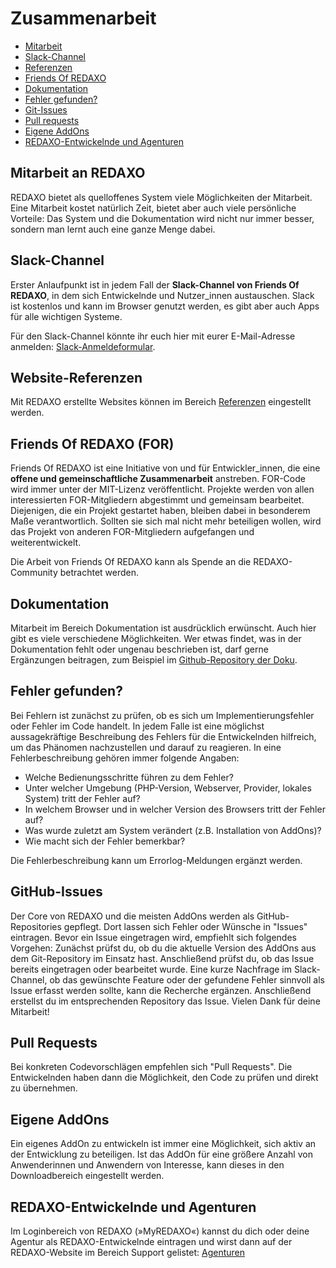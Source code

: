 # Zusammenarbeit

- [Mitarbeit](#mitarbeit)
- [Slack-Channel](#slack-channel)
- [Referenzen](#referenzen)
- [Friends Of REDAXO](#friends-of-redaxo)
- [Dokumentation](#dokumentation)
- [Fehler gefunden?](#fehler-gefunden)
- [Git-Issues](#github-issues)
- [Pull requests](#pull-requests)
- [Eigene AddOns](#eigene-addons)
- [REDAXO-Entwickelnde und Agenturen](#redaxo-entwickelnde)

<a name="mitarbeit"></a>
## Mitarbeit an REDAXO

REDAXO bietet als quelloffenes System viele Möglichkeiten der Mitarbeit. Eine Mitarbeit kostet natürlich Zeit, bietet aber auch viele persönliche Vorteile: Das System und die Dokumentation wird nicht nur immer besser, sondern man lernt auch eine ganze Menge dabei.

<a name="slack-channel"></a>
## Slack-Channel

Erster Anlaufpunkt ist in jedem Fall der **Slack-Channel von Friends Of REDAXO**, in dem sich Entwickelnde und Nutzer\_innen austauschen. Slack ist kostenlos und kann im Browser genutzt werden, es gibt aber auch Apps für alle wichtigen Systeme.

Für den Slack-Channel könnte ihr euch hier mit eurer E-Mail-Adresse anmelden: [Slack-Anmeldeformular](/slack/).

<a name="referenzen"></a>
## Website-Referenzen

Mit REDAXO erstellte Websites können im Bereich [Referenzen](/cms/referenzen/) eingestellt werden.

<a name="friends-of-redaxo"></a>
## Friends Of REDAXO (FOR)

Friends Of REDAXO ist eine Initiative von und für Entwickler\_innen, die eine **offene und gemeinschaftliche Zusammenarbeit** anstreben. FOR-Code wird immer unter der MIT-Lizenz veröffentlicht. Projekte werden von allen interessierten FOR-Mitgliedern abgestimmt und gemeinsam bearbeitet. Diejenigen, die ein Projekt gestartet haben, bleiben dabei in besonderem Maße verantwortlich. Sollten sie sich mal nicht mehr beteiligen wollen, wird das Projekt von anderen FOR-Mitgliedern aufgefangen und weiterentwickelt.

Die Arbeit von Friends Of REDAXO kann als Spende an die REDAXO-Community betrachtet werden.

<a name="dokumentation"></a>
## Dokumentation

Mitarbeit im Bereich Dokumentation ist ausdrücklich erwünscht. Auch hier gibt es viele verschiedene Möglichkeiten. Wer etwas findet, was in der Dokumentation fehlt oder ungenau beschrieben ist, darf gerne Ergänzungen beitragen, zum Beispiel im [Github-Repository der Doku](https://github.com/redaxo/docs).

<a name="fehler-gefunden"></a>
## Fehler gefunden?

Bei Fehlern ist zunächst zu prüfen, ob es sich um Implementierungsfehler oder Fehler im Code handelt. In jedem Falle ist eine möglichst aussagekräftige Beschreibung des Fehlers für die Entwickelnden hilfreich, um das Phänomen nachzustellen und darauf zu reagieren. In eine Fehlerbeschreibung gehören immer folgende Angaben:

- Welche Bedienungsschritte führen zu dem Fehler?
- Unter welcher Umgebung (PHP-Version, Webserver, Provider, lokales System) tritt der Fehler auf?
- In welchem Browser und in welcher Version des Browsers tritt der Fehler auf?
- Was wurde zuletzt am System verändert (z.B. Installation von AddOns)?
- Wie macht sich der Fehler bemerkbar?

Die Fehlerbeschreibung kann um Errorlog-Meldungen ergänzt werden.

<a name="github-issues"></a>
## GitHub-Issues

Der Core von REDAXO und die meisten AddOns werden als GitHub-Repositories gepflegt. Dort lassen sich Fehler oder Wünsche in "Issues" eintragen. Bevor ein Issue eingetragen wird, empfiehlt sich folgendes Vorgehen: Zunächst prüfst du, ob du die aktuelle Version des AddOns aus dem Git-Repository im Einsatz hast. Anschließend prüfst du, ob das Issue bereits eingetragen oder bearbeitet wurde. Eine kurze Nachfrage im Slack-Channel, ob das gewünschte Feature oder der gefundene Fehler sinnvoll als Issue erfasst werden sollte, kann die Recherche ergänzen. Anschließend erstellst du im entsprechenden Repository das Issue. Vielen Dank für deine Mitarbeit!

<a name="pull-requests"></a>
## Pull Requests

Bei konkreten Codevorschlägen empfehlen sich "Pull Requests". Die Entwickelnden haben dann die Möglichkeit, den Code zu prüfen und direkt zu übernehmen.

<a name="eigene-addons"></a>
## Eigene AddOns

Ein eigenes AddOn zu entwickeln ist immer eine Möglichkeit, sich aktiv an der Entwicklung zu beteiligen. Ist das AddOn für eine größere Anzahl von Anwenderinnen und Anwendern von Interesse, kann dieses in den Downloadbereich eingestellt werden.

<a name="redaxo-entwickelnde"></a>
## REDAXO-Entwickelnde und Agenturen

Im Loginbereich von REDAXO (»MyREDAXO«) kannst du dich oder deine Agentur als REDAXO-Entwickelnde eintragen und wirst dann auf der REDAXO-Website im Bereich Support gelistet: [Agenturen](/support/agenturen/)
